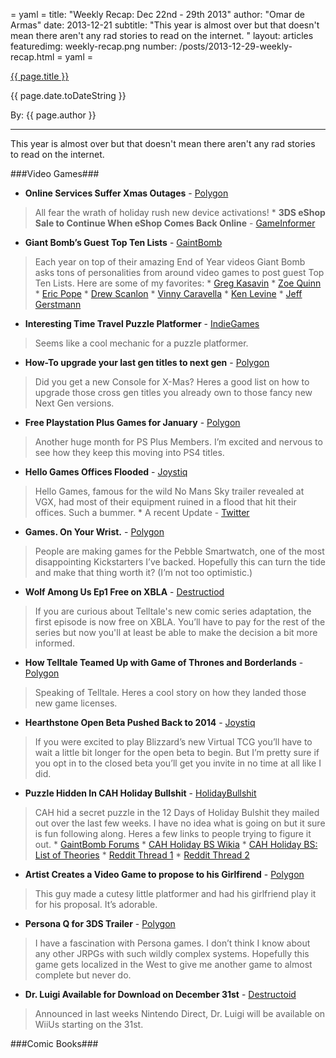 = yaml =
title: "Weekly Recap: Dec 22nd - 29th 2013"
author: "Omar de Armas"
date: 2013-12-21
subtitle: "This year is almost over but that doesn't mean there aren't any rad stories to read on the internet. "
layout: articles
featuredimg: weekly-recap.png
number: /posts/2013-12-29-weekly-recap.html
= yaml =

<a href="{{ page.url }}" class='postTitleLink'><p class='postTitle'>{{ page.title }}</p></a>
<p class='postPublished'>{{ page.date.toDateString }}</p>
<p class='postAuthor'>By: {{ page.author }}</p>
<hr>

This year is almost over but that doesn't mean there aren't any rad stories to read on the internet.
  
###Video Games###
* **Online Services Suffer Xmas Outages** - [Polygon](http://www.polygon.com/2013/12/25/5243580/online-services-experiencing-outages-across-multiple-consoles)
> All fear the wrath of holiday rush new device activations!
    * **3DS eShop Sale to Continue When eShop Comes Back Online** - [GameInformer](http://www.gameinformer.com/b/news/archive/2013/12/26/big-3ds-sale-to-resume-when-eshop-comes-back-online.aspx)

* **Giant Bomb’s Guest Top Ten Lists** - [GaintBomb](http://www.giantbomb.com)
> Each year on top of their amazing End of Year videos Giant Bomb asks tons of personalities from around video games to post guest Top Ten Lists. Here are some of my favorites:
    * [Greg Kasavin](http://www.giantbomb.com/articles/greg-kasavin-s-top-10-games-of-2013/1100-4812/)
    * [Zoe Quinn](http://www.giantbomb.com/articles/zoe-quinn-s-top-10-games-of-2013/1100-4813/)
    * [Eric Pope](http://www.giantbomb.com/articles/eric-pope-s-top-10-games-of-2013/1100-4810/)
    * [Drew Scanlon](http://www.giantbomb.com/articles/drew-scanlon-s-top-10-games-of-2013/1100-4829/)
    * [Vinny Caravella](http://www.giantbomb.com/articles/vinny-caravella-s-top-ten-games-of-2013/1100-4831/)
    * [Ken Levine](http://www.giantbomb.com/articles/ken-levine-s-top-10-games-of-2013/1100-4823/)
    * [Jeff Gerstmann](http://www.giantbomb.com/articles/jeff-gerstmann-s-top-10-games-of-2013/1100-4835/)

* **Interesting Time Travel Puzzle Platformer** - [IndieGames](http://indiegames.com/2013/12/greenlight_pick_go_back_and_fo.html)
> Seems like a cool mechanic for a puzzle platformer.

* **How-To upgrade your last gen titles to next gen** - [Polygon](http://www.polygon.com/2013/12/26/5245244/heres-how-to-upgrade-your-current-gen-games-to-next-gen)
> Did you get a new Console for X-Mas? Heres a good list on how to upgrade those cross gen titles you already own to those fancy new Next Gen versions.

* **Free Playstation Plus Games for January** - [Polygon](http://www.polygon.com/2013/12/26/5245258/playstation-plus-january-2014)
> Another huge month for PS Plus Members. I’m excited and nervous to see how they keep this moving into PS4 titles.

* **Hello Games Offices Flooded** - [Joystiq](http://www.joystiq.com/2013/12/26/hello-games-says-goodbye-to-pcs-monitors-and-more-after-office/)
> Hello Games, famous for the wild No Mans Sky trailer revealed at VGX, had most of their equipment ruined in a flood that hit their offices. Such a bummer.
    * A recent Update - [Twitter](https://twitter.com/hellogames/status/416895411853737984)

* **Games. On Your Wrist.** - [Polygon](http://www.polygon.com/2013/12/25/5226182/games-fit-for-a-wrist)
> People are making games for the Pebble Smartwatch, one of the most disappointing Kickstarters I’ve backed. Hopefully this can turn the tide and make that thing worth it? (I’m not too optimistic.)

* **Wolf Among Us Ep1 Free on XBLA** - [Destructiod](http://www.destructoid.com/the-wolf-among-us-episode-1-is-free-on-xbox-live-268006.phtml)
> If you are curious about Telltale's new comic series adaptation, the first episode is now free on XBLA. You’ll have to pay for the rest of the series but now you'll at least be able to make the decision a bit more informed.

* **How Telltale Teamed Up with Game of Thrones and Borderlands** - [Polygon](http://www.polygon.com/2013/12/23/5224694/how-telltale-teamed-up-with-game-of-thrones-and-borderlands)
> Speaking of Telltale. Heres a cool story on how they landed those new game licenses.

* **Hearthstone Open Beta Pushed Back to 2014** - [Joystiq](http://www.joystiq.com/2013/12/22/hearthstone-open-beta-pushed-to-2014-closed-beta-opt-in-still-a/)
> If you were excited to play Blizzard’s new Virtual TCG you’ll have to wait a little bit longer for the open beta to begin. But I’m pretty sure if you opt in to the closed beta you’ll get you invite in no time at all like I did.

* **Puzzle Hidden In CAH Holiday Bullshit** - [HolidayBullshit](http://www.holidaybullshit.com/)
> CAH hid a secret puzzle in the 12 Days of Holiday Bulshit they mailed out over the last few weeks. I have no idea what is going on but it sure is fun following along. Heres a few links to people trying to figure it out.
    * [GaintBomb Forums](http://www.giantbomb.com/forums/general-discussion-30/cards-against-humanity-holiday-bs-puzzle-1463433/?page=1)
    * [CAH Holiday BS Wikia](http://cah-holiday-bs.wikia.com/wiki/CAH_Holiday_BS_Wiki)
    * [CAH Holiday BS: List of Theories](http://cah-holiday-bs.wikia.com/wiki/List_of_Theories#Neutral)
    * [Reddit Thread 1](http://www.reddit.com/r/holidaybullshit/comments/1sizb5/what_we_know_so_far/)
    * [Reddit Thread 2](http://www.reddit.com/r/holidaybullshit/comments/1su3w0/new_sticky_for_the_half_way_point/)

* **Artist Creates a Video Game to propose to his Girlfirend** - [Polygon](http://www.polygon.com/2013/12/28/5250712/supergenius-artist-creates-playable-proposal)
> This guy made a cutesy little platformer and had his girlfriend play it for his proposal. It’s adorable.

* **Persona Q for 3DS Trailer** - [Polygon](http://www.polygon.com/2013/12/27/5247588/persona-q-trailer-introduces-a-sinister-magical-clock-tower)
> I have a fascination with Persona games. I don’t think I know about any other JRPGs with such wildly complex systems. Hopefully this game gets localized in the West to give me another game to almost complete but never do.

* **Dr. Luigi Available for Download on December 31st** - [Destructoid](http://www.destructoid.com/nintendo-download-dr-luigi-267793.phtml)
> Announced in last weeks Nintendo Direct, Dr. Luigi will be available on WiiUs starting on the 31st.

###Comic Books###
